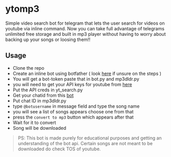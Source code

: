 # ytomp3

Simple video search bot for telegram that lets the user search for videos on youtube via inline command. Now you can take full advantage of telegrams unlimited free storage and built in mp3 player without having to worry about backing up your songs or loosing them!!

## Usage
- Clone the repo
- Create an inline bot using botfather ( look [here](https://core.telegram.org/bots/inline) if unsure on the steps )
- You will get a bot-token paste that in bot.py and mp3dldr.py
- you will need to get your API keys for youtube from [here](https://developers.google.com/docs/api/quickstart/python) 
- Put the API creds in yt_search.py
- Get your chatid from this [bot](https://telegram.me/get_id_bot)
- Put chat ID in mp3dldr.py
- type `@botusername` in message field and type the song name
- you will see a list of songs appears choose one from that
- press the `convert to mp3` button which appears after that
- Wait for it to convert
- Song will be downloaded


> PS: This bot is made purely for educational purposes and getting an understanding of the bot api. Certain songs are not meant to be downloaded do check TOS of youtube. 


